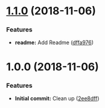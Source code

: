 # [1.1.0](https://github.com/tillhub/tableify/compare/v1.0.0...v1.1.0) (2018-11-06)


### Features

* **readme:** Add Readme ([dffa976](https://github.com/tillhub/tableify/commit/dffa976))

# 1.0.0 (2018-11-06)


### Features

* **Initial commit:** Clean up ([2ee8dff](https://github.com/tillhub/tableify/commit/2ee8dff))

